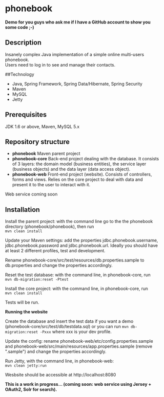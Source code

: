 phonebook
=========
**Demo for you guys who ask me if I have a GitHub account to show you some code ;-)**

## Description
Insanely complex Java implementation of a simple online multi-users phonebook.  
Users need to log in to see and manage their contacts.

##Technology
* Java, Spring Framework, Spring Data/Hibernate, Spring Security
* Maven
* MySQL
* Jetty

## Prerequisites
JDK 1.6 or above, Maven, MySQL 5.x

## Repository structure
* **phonebook** Maven parent project
* **phonebook-core** Back-end project dealing with the database. It consists of 3 layers: the domain model (business entities), the service layer (business objects) and the data layer (data access object).
* **phonebook-web** Front-end project (website). Consists of controllers, forms and views. Relies on the core project to deal with data and present it to the user to interact with it.

Web service coming soon

## Installation
Install the parent project: with the command line go to the the phonebook directory (phonebook/phonebook), then run  
```mvn clean install```

Update your Maven settings: add the properties jdbc.phonebook.username, jdbc.phonebook.password and jdbc.phonebook.url. Ideally you should have at least 2 different profiles, test and development.  

Rename phonebook-core/src/test/resources/db.properties.sample to db.properties and change the properties accordingly.  

Reset the test database: with the command line, in phonebook-core, run  
```mvn db-migration:reset -Ptest```

Install the core project: with the command line, in phonebook-core, run  
```mvn clean install```

Tests will be run.  

**Running the website**  

Create the database and insert the test data if you want a demo (phonebook-core/src/test/db/testdata.sql) or you can run ```mvn db-migration:reset -Pxxx``` where xxx is your dev profile.  

Update the config: rename phonebook-web/etc/config.properties.sample and phonebook-web/src/main/resources/app.properties.sample (remove ".sample") and change the properties accordingly.  

Run Jetty, with the command line, in phonebook-web:  
```mvn clean jetty:run```  

Wesbsite should be accessible at http://localhost:8080

**This is a work in progress... (coming soon: web service using Jersey + OAuth2, Solr for search).**